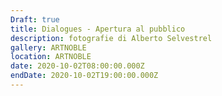 ```yaml
---
Draft: true
title: Dialogues - Apertura al pubblico
description: fotografie di Alberto Selvestrel
gallery: ARTNOBLE
location: ARTNOBLE
date: 2020-10-02T08:00:00.000Z
endDate: 2020-10-02T19:00:00.000Z
---
```


